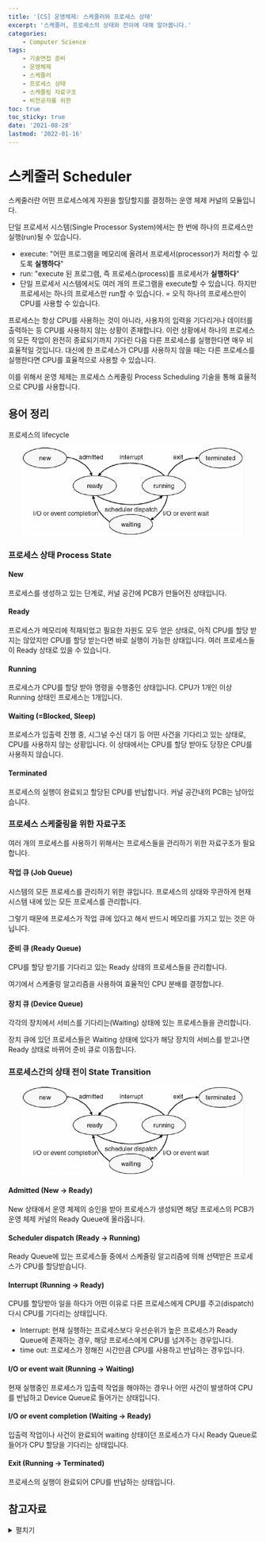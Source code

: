 ```yaml
---
title: '[CS] 운영체제: 스케줄러와 프로세스 상태'
excerpt: '스케줄러, 프로세스의 상태와 전이에 대해 알아봅니다.'
categories:
    - Computer Science
tags:
    - 기술면접 준비
    - 운영체제
    - 스케줄러
    - 프로세스 상태
    - 스케줄링 자료구조
    - 비전공자를 위한
toc: true
toc_sticky: true
date: '2021-08-28'
lastmod: '2022-01-16'
---
```


# 스케줄러 Scheduler

스케줄러란 어떤 프로세스에게 자원을 할당할지를 결정하는 운영 체제 커널의 모듈입니다.

단일 프로세서 시스템(Single Processor System)에서는 한 번에 하나의 프로세스만 실행(run)될 수 있습니다.

- execute: "어떤 프로그램을 메모리에 올려서 프로세서(processor)가 처리할 수 있도록 **실행하다**"
- run: "execute 된 프로그램, 즉 프로세스(process)를 프로세서가 **실행하다**" 
- 단일 프로세서 시스템에서도 여러 개의 프로그램을 execute할 수 있습니다. 하지만 프로세서는 하나의 프로세스만 run할 수 있습니다. = 오직 하나의 프로세스만이 CPU를 사용할 수 있습니다.

프로세스는 항상 CPU를 사용하는 것이 아니라, 사용자의 입력을 기다리거나 데이터를 출력하는 등 CPU를 사용하지 않는 상황이 존재합니다. 이런 상황에서 하나의 프로세스의 모든 작업이 완전히 종료되기까지 기다린 다음 다른 프로세스를 실행한다면 매우 비효율적일 것입니다. 대신에 한 프로세스가 CPU를 사용하지 않을 때는 다른 프로세스를 실행한다면 CPU를 효율적으로 사용할 수 있습니다.

이를 위해서 운영 체제는 프로세스 스케줄링 Process Scheduling 기술을 통해 효율적으로 CPU를 사용합니다.

## 용어 정리

프로세스의 lifecycle
<p align="center"><img src="/assets/images/Textbook-process-scheduling-state-machine.png"></p>

### 프로세스 상태 Process State

#### New

프로세스를 생성하고 있는 단계로, 커널 공간에 PCB가 만들어진 상태입니다.

#### Ready

프로세스가 메모리에 적재되었고 필요한 자원도 모두 얻은 상태로, 아직 CPU를 할당 받지는 않았지만 CPU를 할당 받는다면 바로 실행이 가능한 상태입니다. 여러 프로세스들이 Ready 상태로 있을 수 있습니다.

#### Running

프로세스가 CPU를 할당 받아 명령을 수행중인 상태입니다. CPU가 1개인 이상 Running 상태인 프로세스는 1개입니다.

#### Waiting (=Blocked, Sleep)

프로세스가 입출력 진행 중, 시그널 수신 대기 등 어떤 사건을 기다리고 있는 상태로, CPU를 사용하지 않는 상황입니다. 이 상태에서는 CPU를 할당 받아도 당장은 CPU를 사용하지 않습니다.

#### Terminated

프로세스의 실행이 완료되고 할당된 CPU를 반납합니다. 커널 공간내의 PCB는 남아있습니다.

### 프로세스 스케줄링을 위한 자료구조

여러 개의 프로세스를 사용하기 위해서는 프로세스들을 관리하기 위한 자료구조가 필요합니다.

#### 작업 큐 (Job Queue)

시스템의 모든 프로세스를 관리하기 위한 큐입니다. 프로세스의 상태와 무관하게 현재 시스템 내에 있는 모든 프로세스를 관리합니다.

그렇기 때문에 프로세스가 작업 큐에 있다고 해서 반드시 메모리를 가지고 있는 것은 아닙니다.

#### 준비 큐 (Ready Queue)

CPU를 할당 받기를 기다리고 있는 Ready 상태의 프로세스들을 관리합니다.

여기에서 스케줄링 알고리즘을 사용하여 효율적인 CPU 분배를 결정합니다.

#### 장치 큐 (Device Queue)

각각의 장치에서 서비스를 기다리는(Waiting)  상태에 있는 프로세스들을 관리합니다. 

장치 큐에 있던 프로세스들은 Waiting 상태에 있다가 해당 장치의 서비스를 받고나면 Ready 상태로 바뀌어 준비 큐로 이동합니다.

### 프로세스간의 상태 전이 State Transition

<p align="center"><img src="/assets/images/Textbook-process-scheduling-state-machine.png"></p>

#### Admitted (New -> Ready)

New 상태에서 운영 체제의 승인을 받아 프로세스가 생성되면 해당 프로세스의 PCB가 운영 체제 커널의 Ready Queue에 올라옵니다. 

#### Scheduler dispatch (Ready -> Running)

Ready Queue에 있는 프로세스들 중에서 스케줄링 알고리즘에 의해 선택받은 프로세스가 CPU를 할당받습니다.

#### Interrupt (Running -> Ready)

CPU를 할당받아 일을 하다가 어떤 이유로 다른 프로세스에게 CPU를 주고(dispatch) 다시 CPU를 기다리는 상태입니다.

- Interrupt: 현재 실행하는 프로세스보다 우선순위가 높은 프로세스가 Ready Queue에 존재하는 경우, 해당 프로세스에게 CPU를 넘겨주는 경우입니다.
- time out: 프로세스가 정해진 시간만큼 CPU를 사용하고 반납하는 경우입니다.

#### I/O or event wait (Running -> Waiting)

현재 실행중인 프로세스가 입출력 작업을 해야하는 경우나 어떤 사건이 발생하여 CPU를 반납하고 Device Queue로 들어가는 상태입니다.

#### I/O or event completion (Waiting -> Ready)

입출력 작업이나 사건이 완료되어 waiting 상태이던 프로세스가 다시 Ready Queue로 들어가 CPU 할당을 기다리는 상태입니다.

#### Exit (Running -> Terminated)

프로세스의 실행이 완료되어 CPU를 반납하는 상태입니다.

## 참고자료

<details><summary>펼치기</summary>
<div markdown="1">

- https://github.com/JaeYeopHan/Interview_Question_for_Beginner/tree/master/OS#%EC%8A%A4%EC%BC%80%EC%A4%84%EB%9F%AC
- https://kosaf04pyh.tistory.com/191
- https://ko.wikipedia.org/wiki/%EC%8A%A4%EC%BC%80%EC%A4%84%EB%A7%81_(%EC%BB%B4%ED%93%A8%ED%8C%85)
- https://namu.wiki/w/%ED%94%84%EB%A1%9C%EC%84%B8%EC%8A%A4%20%EC%8A%A4%EC%BC%80%EC%A4%84%EB%A7%81
- https://github.com/gyoogle/tech-interview-for-developer/blob/master/Computer%20Science/Operating%20System/CPU%20Scheduling.md
- A State Machine Language for the Undergraduate Operating Systems Course - Scientific Figure on ResearchGate. Available from: https://www.researchgate.net/figure/Textbook-process-scheduling-state-machine_fig1_262524171 [accessed 29 Aug, 2021]
- https://kosaf04pyh.tistory.com/190
- https://ko.wikipedia.org/wiki/%EC%B5%9C%EB%8B%A8_%EC%9E%91%EC%97%85_%EC%9A%B0%EC%84%A0_%EC%8A%A4%EC%BC%80%EC%A4%84%EB%A7%81
- https://ko.wikipedia.org/wiki/%EC%84%A0%EC%9E%85_%EC%84%A0%EC%B2%98%EB%A6%AC_%EC%8A%A4%EC%BC%80%EC%A4%84%EB%A7%81
- https://jwprogramming.tistory.com/17


</div>
</details>
